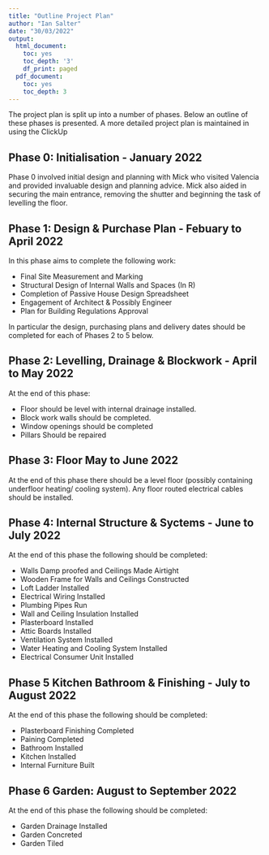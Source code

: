 ```yaml
---
title: "Outline Project Plan"
author: "Ian Salter"
date: "30/03/2022"
output:
  html_document:
    toc: yes
    toc_depth: '3'
    df_print: paged
  pdf_document:
    toc: yes
    toc_depth: 3
---
```


The project plan is split up into a number of phases. Below an outline of these
phases is presented. A more detailed project plan is maintained in using the
ClickUp


## Phase 0: Initialisation - January 2022

Phase 0 involved initial design and planning with Mick who visited Valencia and
provided invaluable design and planning advice. Mick also aided in securing the
main entrance, removing the shutter and beginning the task of levelling the
floor.


## Phase 1: Design & Purchase Plan - Febuary to April 2022

In this phase aims to complete the following work:

* Final Site Measurement and Marking
* Structural Design of Internal Walls and Spaces (In R)
* Completion of Passive House Design Spreadsheet
* Engagement of Architect & Possibly Engineer
* Plan for Building Regulations Approval

In particular the design, purchasing plans and delivery dates should be
completed for each of Phases 2 to 5 below.

## Phase 2: Levelling, Drainage & Blockwork - April to May 2022

At the end of this phase:

* Floor should be level with internal drainage installed.
* Block work walls should be completed.
* Window openings should be completed
* Pillars Should be repaired

## Phase 3: Floor May to June 2022

At the end of this phase there should be a level floor (possibly containing
underfloor heating/ cooling system). Any floor routed electrical cables should
be installed.


## Phase 4: Internal Structure & Syctems - June to July 2022

At the end of this phase the following should be completed:

* Walls Damp proofed and Ceilings Made Airtight
* Wooden Frame for Walls and Ceilings Constructed
* Loft Ladder Installed
* Electrical Wiring Installed
* Plumbing Pipes Run
* Wall and Ceiling Insulation Installed
* Plasterboard Installed
* Attic Boards Installed
* Ventilation System Installed
* Water Heating and Cooling System Installed
* Electrical Consumer Unit Installed


## Phase 5 Kitchen Bathroom & Finishing - July to August 2022

At the end of this phase the following should be completed:

* Plasterboard Finishing Completed
* Paining Completed
* Bathroom Installed
* Kitchen Installed
* Internal Furniture Built

## Phase 6 Garden: August to September 2022

At the end of this phase the following should be completed:

* Garden Drainage Installed
* Garden Concreted
* Garden Tiled


